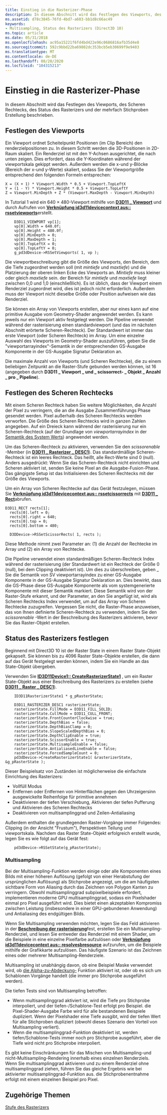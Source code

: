 ```yaml
---
title: Einstieg in die Rasterizer-Phase
description: In diesem Abschnitt wird das Festlegen des Viewports, des Scheren Rechtecks, des Status des Rasterizers und der mehrfach Stichproben Erstellung beschrieben.
ms.assetid: d78c3845-76fd-4bd7-a603-bb1d8c66ac49
keywords:
- Multisampling, Status des Rasterizers (Direct3D 10)
ms.topic: article
ms.date: 05/31/2018
ms.openlocfilehash: ac95a15221f6fd4bd422e96c0686816afb35d4e8
ms.sourcegitcommit: 592c9bbd22ba69802dc353bcb5eb30699f9e9403
ms.translationtype: MT
ms.contentlocale: de-DE
ms.lasthandoff: 08/20/2020
ms.locfileid: "104315213"
---
```

# <a name="getting-started-with-the-rasterizer-stage"></a>Einstieg in die Rasterizer-Phase

In diesem Abschnitt wird das Festlegen des Viewports, des Scheren Rechtecks, des Status des Rasterizers und der mehrfach Stichproben Erstellung beschrieben.

## <a name="set-the-viewport"></a>Festlegen des Viewports

Ein Viewport ordnet Scheitelpunkt Positionen (im Clip Bereich) den renderzielpositionen zu. In diesem Schritt werden die 3D-Positionen in 2D-Raum skaliert. Ein Renderziel ist mit den Y-Achsen ausgerichtet, die nach unten zeigen. Dies erfordert, dass die Y-Koordinaten während der viewportskala gekippt werden. Außerdem werden die x-und y-Blöcke (Bereich der x-und y-Werte) skaliert, sodass Sie der Viewportgröße entsprechend den folgenden Formeln entsprechen:


```
X = (X + 1) * Viewport.Width * 0.5 + Viewport.TopLeftX
Y = (1 - Y) * Viewport.Height * 0.5 + Viewport.TopLeftY
Z = Viewport.MinDepth + Z * (Viewport.MaxDepth - Viewport.MinDepth) 
```



In Tutorial 1 wird ein 640 × 480-Viewport mithilfe von [**D3D11 \_ Viewport**](/windows/desktop/api/D3D11/ns-d3d11-d3d11_viewport) und durch Aufrufen von [**Verknüpfung id3d11devicecontext aus:: rssetviewports**](/windows/desktop/api/D3D11/nf-d3d11-id3d11devicecontext-rssetviewports)erstellt.


```
    D3D11_VIEWPORT vp[1];
    vp[0].Width = 640.0f;
    vp[0].Height = 480.0f;
    vp[0].MinDepth = 0;
    vp[0].MaxDepth = 1;
    vp[0].TopLeftX = 0;
    vp[0].TopLeftY = 0;
    g_pd3dDevice->RSSetViewports( 1, vp );
```



Die viewportbeschreibung gibt die Größe des Viewports, den Bereich, dem die Tiefe zugeordnet werden soll (mit *mintiefe* und *maxtiefe*) und die Platzierung der oberen linken Ecke des Viewports an. *Mintiefe* muss kleiner oder gleich *maxtiefe* sein. der Bereich für *mintiefe* und *maxtiefe* liegt zwischen 0,0 und 1,0 (einschließlich). Es ist üblich, dass der Viewport einem Renderziel zugeordnet wird, dies ist jedoch nicht erforderlich. Außerdem muss der Viewport nicht dieselbe Größe oder Position aufweisen wie das Renderziel.

Sie können ein Array von Viewports erstellen, aber nur eines kann auf eine primitive Ausgabe vom Geometry-Shader angewendet werden. Es kann jeweils nur ein Viewport aktiv festgelegt werden. Die Pipeline verwendet während der rasterisierung einen standardviewport (und das im nächsten Abschnitt erörterte Scheren-Rechteck). Der Standardwert ist immer das erste Viewport (oder Scheren Rechteck) im Array. Um eine einzelne Auswahl des Viewports im Geometry-Shader auszuführen, geben Sie die "viewportarrayindex"-Semantik in der entsprechenden GS-Ausgabe Komponente in der GS-Ausgabe Signatur Deklaration an.

Die maximale Anzahl von Viewports (und Scheren Rechtecke), die zu einem beliebigen Zeitpunkt an die Raster-Stufe gebunden werden können, ist 16 (angegeben durch **D3D11 \_ Viewport \_ und \_ scissorrect- \_ Objekt \_ Anzahl \_ pro \_ Pipeline**).

## <a name="set-the-scissor-rectangle"></a>Festlegen des Scheren Rechtecks

Mit einem Scheren Rechteck haben Sie weitere Möglichkeiten, die Anzahl der Pixel zu verringern, die an die Ausgabe Zusammenführungs Phase gesendet werden. Pixel außerhalb des Scheren Rechtecks werden verworfen. Die Größe des Scheren Rechtecks wird in ganzen Zahlen angegeben. Auf ein Dreieck kann während der rasterisierung nur ein Scheren-Rechteck (auf der Grundlage von *viewportarrayindex* in der [Semantik des System Werts](/windows/desktop/direct3dhlsl/dx-graphics-hlsl-semantics)) angewendet werden.

Um das Scheren-Rechteck zu aktivieren, verwenden Sie den *scissorenable* -Member (in [**D3D11 \_ Rasterizer \_ DESC1**](/windows/desktop/api/D3D11_1/ns-d3d11_1-cd3d11_rasterizer_desc1)). Das standardmäßige Scheren-Rechteck ist ein leeres Rechteck. Das heißt, alle Rect-Werte sind 0 (null). Anders ausgedrückt: Wenn Sie das Scheren-Rechteck nicht einrichten und Scheren aktiviert ist, senden Sie keine Pixel an die Ausgabe-Fusion-Phase. Das gängigste Setup ist das Initialisieren des Scheren Rechtecks mit der Größe des Viewports.

Um ein Array von Scheren Rechtecke auf das Gerät festzulegen, müssen Sie [**Verknüpfung id3d11devicecontext aus:: rssetcissorrects**](/windows/desktop/api/D3D11/nf-d3d11-id3d11devicecontext-rssetscissorrects) mit [**D3D11 \_ Rect**](d3d11-rect.md)abrufen.


```
D3D11_RECT rects[1];
  rects[0].left = 0;
  rects[0].right = 640;
  rects[0].top = 0;
  rects[0].bottom = 480;

  D3DDevice->RSSetScissorRects( 1, rects );
```



Diese Methode nimmt zwei Parameter an: (1) die Anzahl der Rechtecke im Array und (2) ein Array von Rechtecke.

Die Pipeline verwendet einen standardmäßigen Scheren-Rechteck Index während der rasterisierung (der Standardwert ist ein Rechteck der Größe 0 (null), bei dem Clipping deaktiviert ist). Um dies zu überschreiben, geben \_ Sie die Semantik von SV viewportarrayindex zu einer GS-Ausgabe Komponente in der GS-Ausgabe Signatur Deklaration an. Dies bewirkt, dass die GS-Phase diese GS-Ausgabe Komponente als vom systemgenerierte Komponente mit dieser Semantik markiert. Diese Semantik wird von der Raster-Stufe erkannt, und der Parameter, an den Sie angefügt ist, wird als Scheren Rechtecks Index verwendet, um auf das Array von Scheren Rechtecke zuzugreifen. Vergessen Sie nicht, die Raster-Phase anzuweisen, das von Ihnen definierte Scheren-Rechteck zu verwenden, indem Sie den *scissorenable* -Wert in der Beschreibung des Rasterizers aktivieren, bevor Sie das Raster-Objekt erstellen.

## <a name="set-rasterizer-state"></a>Status des Rasterizers festlegen

Beginnend mit Direct3D 10 ist der Raster State in einem Raster State-Objekt gekapselt. Sie können bis zu 4096 Raster State-Objekte erstellen, die dann auf das Gerät festgelegt werden können, indem Sie ein Handle an das State-Objekt übergeben.

Verwenden Sie [**ID3D11Device1:: CreateRasterizerState1**](/windows/desktop/api/D3D11_1/nf-d3d11_1-id3d11device1-createrasterizerstate1) , um ein Raster State-Objekt aus einer Beschreibung des Rasterizers zu erstellen (siehe [**D3D11 \_ Raster \_ DESC1**](/windows/desktop/api/D3D11_1/ns-d3d11_1-cd3d11_rasterizer_desc1)).


```
    ID3D11RasterizerState1 * g_pRasterState;

    D3D11_RASTERIZER_DESC1 rasterizerState;
    rasterizerState.FillMode = D3D11_FILL_SOLID;
    rasterizerState.CullMode = D3D11_CULL_FRONT;
    rasterizerState.FrontCounterClockwise = true;
    rasterizerState.DepthBias = false;
    rasterizerState.DepthBiasClamp = 0;
    rasterizerState.SlopeScaledDepthBias = 0;
    rasterizerState.DepthClipEnable = true;
    rasterizerState.ScissorEnable = true;
    rasterizerState.MultisampleEnable = false;
    rasterizerState.AntialiasedLineEnable = false;
    rasterizerState.ForcedSampleCount = 0;
    pd3dDevice->CreateRasterizerState1( &rasterizerState, &g_pRasterState );
```



Dieser Beispielsatz von Zuständen ist möglicherweise die einfachste Einrichtung des Rasterizers:

-   Vollfüll Modus
-   Entfernen oder Entfernen von Hinterflächen gegen den Uhrzeigersinn ausgewickelte Reihenfolge für primitive annehmen
-   Deaktivieren der tiefen Verschiebung, Aktivieren der tiefen Pufferung und Aktivieren des Scheren Rechtecks
-   Deaktivieren von multisamplinggrad und Zeilen-Antialiasing

Außerdem enthalten die grundlegenden Raster-Vorgänge immer Folgendes: Clipping (in der Ansicht "Frustum"), Perspektiven Teilung und viewportskala. Nachdem das Raster State-Objekt erfolgreich erstellt wurde, legen Sie es wie folgt auf das Gerät fest:


```
    pd3dDevice->RSSetState(g_pRasterState);
```



### <a name="multisampling"></a>Multisampling

Bei der Multisampling-Funktion werden einige oder alle Komponenten eines Bilds mit einer höheren Auflösung (gefolgt von einer Herabstufung der ursprünglichen Auflösung) als Stichprobe angezeigt, um die am häufigsten sichtbare Form von Aliasing durch das Zeichnen von Polygon Kanten zu verringern. Obwohl multisamplinggrad subpixelbeispiele erfordert, implementieren moderne GPU multisamplinggrad, sodass ein Pixelshader einmal pro Pixel ausgeführt wird. Dies bietet einen akzeptablen Kompromiss zwischen Leistung (insbesondere in einer GPU-gebundenen Anwendung) und Antialiasing des endgültigen Bilds.

Wenn Sie Multisampling verwenden möchten, legen Sie das Feld aktivieren in der [**Beschreibung der rasterisierung**](/windows/desktop/api/D3D11_1/ns-d3d11_1-cd3d11_rasterizer_desc1)fest, erstellen Sie ein Multisampling-Renderziel, und lesen Sie entweder das Renderziel mit einem Shader, um die Beispiele in eine einzelne Pixelfarbe aufzulösen oder [**Verknüpfung id3d11devicecontext aus:: resolvesbresource**](/windows/desktop/api/D3D11/nf-d3d11-id3d11devicecontext-resolvesubresource) aufzurufen, um die Beispiele mithilfe der Grafikkarte aufzulösen. Das häufigste Szenario ist das Zeichnen eines oder mehrerer Multisampling-Renderziele.

Multisampling ist unabhängig davon, ob eine Beispiel Maske verwendet wird, ob [die Alpha-zu-Abdeckung-](d3d10-graphics-programming-guide-blend-state.md) Funktion aktiviert ist, oder ob es sich um Schablonen Vorgänge handelt (die immer pro Stichprobe ausgeführt werden).

Die tiefen Tests sind von Multisampling betroffen:

-   Wenn multisamplinggrad aktiviert ist, wird die Tiefe pro Stichprobe interpoliert, und der tiefen-/Schablone-Test erfolgt pro Beispiel. die Pixel-Shader-Ausgabe Farbe wird für alle bestandenen Beispiele dupliziert. Wenn der Pixelshader eine Tiefe ausgibt, wird der tiefen Wert für alle Stichproben dupliziert (obwohl dieses Szenario den Vorteil von Multisampling verliert).
-   Wenn die multisamplinggrad-Funktion deaktiviert ist, werden tiefen/Schablone-Tests immer noch pro Stichprobe ausgeführt, aber die Tiefe wird nicht pro Stichprobe interpoliert.

Es gibt keine Einschränkungen für das Mischen von Multisampling-und nicht-Multisampling-Rendering innerhalb eines einzelnen Renderziels. Wenn Sie multisamplinggrad aktivieren und zu einem Renderziel ohne multisamplinggrad ziehen, führen Sie das gleiche Ergebnis wie bei aktivierter multisamplinggrad-Funktion aus. die Stichprobenentnahme erfolgt mit einem einzelnen Beispiel pro Pixel.

## <a name="related-topics"></a>Zugehörige Themen

<dl> <dt>

[Stufe des Rasterizers](d3d10-graphics-programming-guide-rasterizer-stage.md)
</dt> </dl>

 

 